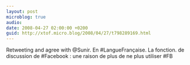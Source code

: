 ```yaml
---
layout: post
microblog: true
audio: 
date: 2008-04-27 02:00:00 +0200
guid: http://xtof.micro.blog/2008/04/27/t798289169.html
---
```

Retweeting and agree with @Sunir. En #LangueFrançaise. La fonction. de discussion de #Facebook : une raison de plus de ne plus utiliser #FB
